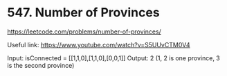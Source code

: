 # 547. Number of Provinces

https://leetcode.com/problems/number-of-provinces/

Useful link: https://www.youtube.com/watch?v=S5UUvCTM0V4

Input: isConnected = [[1,1,0],[1,1,0],[0,0,1]]
Output: 2 (1, 2 is one province, 3 is the second province)